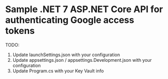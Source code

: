 # Sample .NET 7 ASP.NET Core API for authenticating Google access tokens

TODO:
1. Update launchSettings.json with your configuration
2. Update appsettings.json / appsettings.Development.json with your configuration
3. Update Program.cs with your Key Vault info

